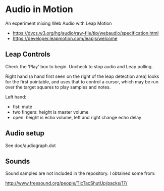 # Audio in Motion

An experiment mixing Web Audio with Leap Motion

- https://dvcs.w3.org/hg/audio/raw-file/tip/webaudio/specification.html
- https://developer.leapmotion.com/leapjs/welcome

## Leap Controls

Check the 'Play' box to begin.  Uncheck to stop audio and Leap polling.

Right hand (a hand first seen on the right of the leap detection area) looks for the first pointable, and uses that to control a cursor, which may be run over the target squares to play samples and notes.

Left hand:
- fist: mute
- two fingers: height is master volume
- open: height is echo volume, left and right change echo delay

## Audio setup

See doc/audiograph.dot

## Sounds

Sound samples are not included in the repository.  I obtained some from:

http://www.freesound.org/people/TicTacShutUp/packs/17/
